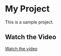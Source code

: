 # My Project

This is a sample project.

## Watch the Video

[Watch the video](https://youtu.be/gEBCJRcO5Ls?si=RxIJk5tDga5vR2bc)
